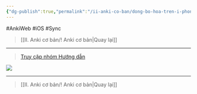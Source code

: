 ```yaml
---
{"dg-publish":true,"permalink":"/ii-anki-co-ban/dong-bo-hoa-tren-i-phone-and-i-pad/","noteIcon":""}
---
```


#AnkiWeb #iOS #Sync 

> [[II. Anki cơ bản/! Anki cơ bản\|Quay lại]]

___

> [Truy cập nhóm Hướng dẫn](https://www.facebook.com/100006970567626/videos/837128328047101/)

![](https://www.youtube.com/watch?v=aHGa2oDWzKE)

___

> [[II. Anki cơ bản/! Anki cơ bản\|Quay lại]]